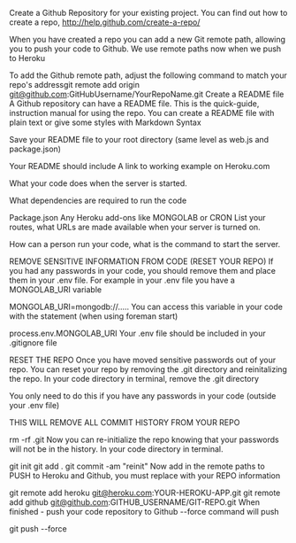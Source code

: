 Create a Github Repository for your existing project.
You can find out how to create a repo, http://help.github.com/create-a-repo/

When you have created a repo you can add a new Git remote path, allowing you to push your code to Github. We use remote paths now when we push to Heroku

To add the Github remote path, adjust the following command to match your repo's addressgit remote add origin git@github.com:GitHubUsername/YourRepoName.git
Create a README file
A Github repository can have a README file. This is the quick-guide, instruction manual for using the repo. You can create a README file with plain text or give some styles with Markdown Syntax

Save your README file to your root directory (same level as web.js and package.json)

Your README should include
A link to working example on Heroku.com

What your code does when the server is started.

What dependencies are required to run the code

Package.json
Any Heroku add-ons like MONGOLAB or CRON
List your routes, what URLs are made available when your server is turned on.

How can a person run your code, what is the command to start the server.

REMOVE SENSITIVE INFORMATION FROM CODE (RESET YOUR REPO)
If you had any passwords in your code, you should remove them and place them in your .env file. For example in your .env file you have a MONGOLAB_URI variable

MONGOLAB_URI=mongodb://.....
You can access this variable in your code with the statement (when using foreman start)

process.env.MONGOLAB_URI
Your .env file should be included in your .gitignore file

RESET THE REPO
Once you have moved sensitive passwords out of your repo. You can reset your repo by removing the .git directory and reinitalizing the repo. In your code directory in terminal, remove the .git directory

You only need to do this if you have any passwords in your code (outside your .env file)

THIS WILL REMOVE ALL COMMIT HISTORY FROM YOUR REPO

rm -rf .git
Now you can re-initialize the repo knowing that your passwords will not be in the history. In your code directory in terminal.

git init
git add .
git commit -am "reinit"
Now add in the remote paths to PUSH to Heroku and Github, you must replace with your REPO information

git remote add heroku git@heroku.com:YOUR-HEROKU-APP.git
git remote add github git@github.com:GITHUB_USERNAME/GIT-REPO.git
When finished - push your code repository to Github
--force command will push

git push --force